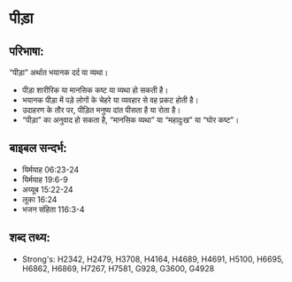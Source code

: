 # पीड़ा #

## परिभाषा: ##

“पीड़ा” अर्थात भयानक दर्द या व्यथा। 

* पीड़ा शारीरिक या मानसिक कष्ट या व्यथा हो सकती है।
* भयानक पीड़ा में पड़े लोगों के चेहरे या व्यवहार से वह प्रकट होती है।
* उदाहरण के तौर पर, पीड़ित मनुष्य दांत पीसता है या रोता है।
* “पीड़ा” का अनुवाद हो सकता है, “मानसिक व्यथा” या “महादुःख” या “घोर कष्ट”।
 

## बाइबल सन्दर्भ: ##

* यिर्मयाह 06:23-24
* यिर्मयाह 19:6-9
* अय्यूब 15:22-24
* लूका 16:24
* भजन संहिता 116:3-4

## शब्द तथ्य: ##

* Strong's: H2342, H2479, H3708, H4164, H4689, H4691, H5100, H6695, H6862, H6869, H7267, H7581, G928, G3600, G4928
